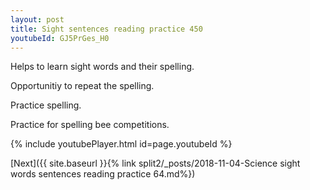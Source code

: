 ```yaml
---
layout: post
title: Sight sentences reading practice 450
youtubeId: GJ5PrGes_H0
---
```

 
 
Helps to learn sight words and their spelling.

Opportunitiy to repeat the spelling. 

Practice spelling. 
 
Practice for spelling bee competitions. 
 
{% include youtubePlayer.html id=page.youtubeId %}
 
 

[Next]({{ site.baseurl }}{% link  split2/_posts/2018-11-04-Science sight words sentences reading practice 64.md%})
 
